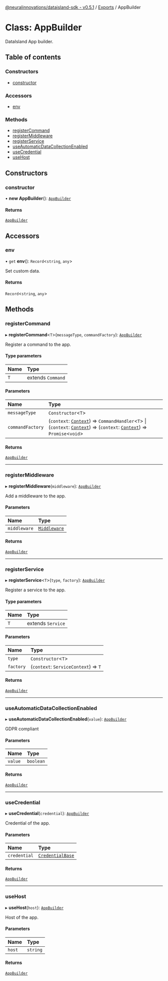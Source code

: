 [@neuralinnovations/dataisland-sdk - v0.5.1](../../README.md) / [Exports](../modules.md) / AppBuilder

# Class: AppBuilder

DataIsland App builder.

## Table of contents

### Constructors

- [constructor](AppBuilder.md#constructor)

### Accessors

- [env](AppBuilder.md#env)

### Methods

- [registerCommand](AppBuilder.md#registercommand)
- [registerMiddleware](AppBuilder.md#registermiddleware)
- [registerService](AppBuilder.md#registerservice)
- [useAutomaticDataCollectionEnabled](AppBuilder.md#useautomaticdatacollectionenabled)
- [useCredential](AppBuilder.md#usecredential)
- [useHost](AppBuilder.md#usehost)

## Constructors

### constructor

• **new AppBuilder**(): [`AppBuilder`](AppBuilder.md)

#### Returns

[`AppBuilder`](AppBuilder.md)

## Accessors

### env

• `get` **env**(): `Record`\<`string`, `any`\>

Set custom data.

#### Returns

`Record`\<`string`, `any`\>

## Methods

### registerCommand

▸ **registerCommand**\<`T`\>(`messageType`, `commandFactory`): [`AppBuilder`](AppBuilder.md)

Register a command to the app.

#### Type parameters

| Name | Type |
| :------ | :------ |
| `T` | extends `Command` |

#### Parameters

| Name | Type |
| :------ | :------ |
| `messageType` | `Constructor`\<`T`\> |
| `commandFactory` | (`context`: [`Context`](Context.md)) => `CommandHandler`\<`T`\> \| (`context`: [`Context`](Context.md)) => (`context`: [`Context`](Context.md)) => `Promise`\<`void`\> |

#### Returns

[`AppBuilder`](AppBuilder.md)

___

### registerMiddleware

▸ **registerMiddleware**(`middleware`): [`AppBuilder`](AppBuilder.md)

Add a middleware to the app.

#### Parameters

| Name | Type |
| :------ | :------ |
| `middleware` | [`Middleware`](../modules.md#middleware) |

#### Returns

[`AppBuilder`](AppBuilder.md)

___

### registerService

▸ **registerService**\<`T`\>(`type`, `factory`): [`AppBuilder`](AppBuilder.md)

Register a service to the app.

#### Type parameters

| Name | Type |
| :------ | :------ |
| `T` | extends `Service` |

#### Parameters

| Name | Type |
| :------ | :------ |
| `type` | `Constructor`\<`T`\> |
| `factory` | (`context`: `ServiceContext`) => `T` |

#### Returns

[`AppBuilder`](AppBuilder.md)

___

### useAutomaticDataCollectionEnabled

▸ **useAutomaticDataCollectionEnabled**(`value`): [`AppBuilder`](AppBuilder.md)

GDPR compliant

#### Parameters

| Name | Type |
| :------ | :------ |
| `value` | `boolean` |

#### Returns

[`AppBuilder`](AppBuilder.md)

___

### useCredential

▸ **useCredential**(`credential`): [`AppBuilder`](AppBuilder.md)

Credential of the app.

#### Parameters

| Name | Type |
| :------ | :------ |
| `credential` | [`CredentialBase`](CredentialBase.md) |

#### Returns

[`AppBuilder`](AppBuilder.md)

___

### useHost

▸ **useHost**(`host`): [`AppBuilder`](AppBuilder.md)

Host of the app.

#### Parameters

| Name | Type |
| :------ | :------ |
| `host` | `string` |

#### Returns

[`AppBuilder`](AppBuilder.md)
